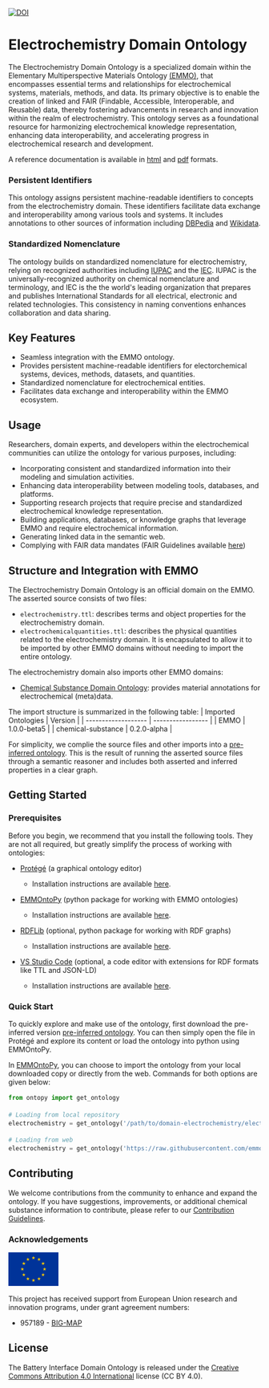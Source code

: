 [![DOI](https://zenodo.org/badge/570454941.svg)](https://zenodo.org/badge/latestdoi/570454941)

<!-- markdownlint-disable MD033 -->

# Electrochemistry Domain Ontology

<!-- [![CI tests](https://github.com/emmo-repo/domain-electrochemistry/workflows/CI%20tests/badge.svg)](https://github.com/emmo-repo/domain-electrochemistry/actions/) -->
The Electrochemistry Domain Ontology is a specialized domain within the Elementary Multiperspective Materials Ontology [(EMMO)][1], that encompasses essential terms and relationships for electrochemical systems, materials, methods, and data. Its primary objective is to enable the creation of linked and FAIR (Findable, Accessible, Interoperable, and Reusable) data, thereby fostering advancements in research and innovation within the realm of electrochemistry. This ontology serves as a foundational resource for harmonizing electrochemical knowledge representation, enhancing data interoperability, and accelerating progress in electrochemical research and development.

A reference documentation is available in [html](https://emmo-repo.github.io/domain-electrochemistry/index.html) and [pdf](https://emmo-repo.github.io/domain-electrochemistry/electrochemistry.pdf) formats.

### Persistent Identifiers

This ontology assigns persistent machine-readable identifiers to concepts from the electrochemistry domain. These identifiers facilitate data exchange and interoperability among various tools and systems. It includes annotations to other sources of information including [DBPedia](https://www.dbpedia.org/) and [Wikidata](https://www.wikidata.org/). 

### Standardized Nomenclature

The ontology builds on standardized nomenclature for electrochemistry, relying on recognized authorities including [IUPAC](https://iupac.org/what-we-do/nomenclature/) and the [IEC](https://www.electropedia.org/). IUPAC is the universally-recognized authority on chemical nomenclature and terminology, and IEC is the the world's leading organization that prepares and publishes International Standards for all electrical, electronic and related technologies. This consistency in naming conventions enhances collaboration and data sharing.

## Key Features

- Seamless integration with the EMMO ontology.
- Provides persistent machine-readable identifiers for electorchemical systems, devices, methods, datasets, and quantities.
- Standardized nomenclature for electrochemical entities.
- Facilitates data exchange and interoperability within the EMMO ecosystem.

## Usage

Researchers, domain experts, and developers within the electrochemical communities can utilize the ontology for various purposes, including:

- Incorporating consistent and standardized information into their modeling and simulation activities.
- Enhancing data interoperability between modeling tools, databases, and platforms.
- Supporting research projects that require precise and standardized electrochemical knowledge representation.
- Building applications, databases, or knowledge graphs that leverage EMMO and require electrochemical information.
- Generating linked data in the semantic web.
- Complying with FAIR data mandates (FAIR Guidelines available [here](FAIR.md))

## Structure and Integration with EMMO

The Electrochemistry Domain Ontology is an official domain on the EMMO. The asserted source consists of two files:
- `electrochemistry.ttl`: describes terms and object properties for the electrochemistry domain.
- `electrochemicalquantities.ttl`: describes the physical quantities related to the electrochemistry domain. It is encapsulated to allow it to be imported by other EMMO domains without needing to import the entire ontology.

The electrochemistry domain also imports other EMMO domains:
- [Chemical Substance Domain Ontology](https://github.com/emmo-repo/domain-chemical-substance): provides material annotations for electrochemical (meta)data.

The import structure is summarized in the following table:
| Imported Ontologies | Version           |
| ------------------- | ----------------- |
| EMMO                | 1.0.0-beta5       |
| chemical-substance  | 0.2.0-alpha       |

For simplicity, we complie the source files and other imports into a [pre-inferred ontology](inferred_version/electrochemistry-inferred.ttl). This is the result of running the asserted source files through a semantic reasoner and includes both asserted and inferred properties in a clear graph. 

## Getting Started

### Prerequisites

Before you begin, we recommend that you install the following tools. They are not all required, but greatly simplify the process of working with ontologies:

- [Protégé](https://protege.stanford.edu/) (a graphical ontology editor)
  - Installation instructions are available [here](https://protege.stanford.edu/software.php#desktop-protege).

- [EMMOntoPy](https://github.com/emmo-repo/EMMOntoPy) (python package for working with EMMO ontologies)
  - Installation instructions are available [here](https://github.com/emmo-repo/EMMOntoPy#installation).

- [RDFLib](https://rdflib.readthedocs.io/en/stable/) (optional, python package for working with RDF graphs)
  - Installation instructions are available [here](https://rdflib.readthedocs.io/en/stable/gettingstarted.html).

- [VS Studio Code](https://code.visualstudio.com/) (optional, a code editor with extensions for RDF formats like TTL and JSON-LD)
  - Installation instructions are available [here](https://code.visualstudio.com/download).

### Quick Start

To quickly explore and make use of the ontology, first download the pre-inferred version [pre-inferred ontology](inferred_version/electrochemistry-inferred.ttl). You can then simply open the file in Protégé and explore its content or load the ontology into python using EMMOntoPy.

In [EMMOntoPy](https://github.com/emmo-repo/EMMOntoPy), you can choose to import the ontology from your local downloaded copy or directly from the web. Commands for both options are given below:

```python
from ontopy import get_ontology

# Loading from local repository
electrochemistry = get_ontology('/path/to/domain-electrochemistry/electrochemistry-inferred.ttl').load(url_from_catalog=True)

# Loading from web
electrochemistry = get_ontology('https://raw.githubusercontent.com/emmo-repo/domain-electrochemistry/master/inferred_version/electrochemistry-inferred.ttl').load()
```

## Contributing

We welcome contributions from the community to enhance and expand the ontology. If you have suggestions, improvements, or additional chemical substance information to contribute, please refer to our [Contribution Guidelines](CONTRIBUTING.md).

### Acknowledgements

<img src="docs/assets/images/flag_of_europe.png" alt="EU-Flag" width="100">

This project has received support from European Union research and innovation programs, under grant agreement numbers:

* 957189 - [BIG-MAP](http://www.big-map.eu/) 

## License

The Battery Interface Domain Ontology is released under the [Creative Commons Attribution 4.0 International](https://creativecommons.org/licenses/by/4.0/legalcode) license (CC BY 4.0).

[1]: https://github.com/emmo-repo/EMMO
[2]: https://www.big-map.eu
